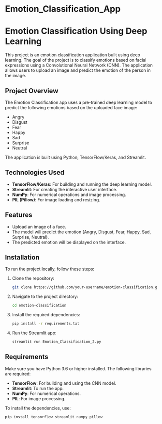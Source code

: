 # Emotion_Classification_App
# Emotion Classification Using Deep Learning

This project is an emotion classification application built using deep learning. The goal of the project is to classify emotions based on facial expressions using a Convolutional Neural Network (CNN). The application allows users to upload an image and predict the emotion of the person in the image.

## Project Overview

The Emotion Classification app uses a pre-trained deep learning model to predict the following emotions based on the uploaded face image:

- Angry
- Disgust
- Fear
- Happy
- Sad
- Surprise
- Neutral

The application is built using Python, TensorFlow/Keras, and Streamlit.

## Technologies Used

- **TensorFlow/Keras**: For building and running the deep learning model.
- **Streamlit**: For creating the interactive user interface.
- **NumPy**: For numerical operations and image processing.
- **PIL (Pillow)**: For image loading and resizing.

## Features

- Upload an image of a face.
- The model will predict the emotion (Angry, Disgust, Fear, Happy, Sad, Surprise, Neutral).
- The predicted emotion will be displayed on the interface.

## Installation

To run the project locally, follow these steps:

1. Clone the repository:
    ```bash
    git clone https://github.com/your-username/emotion-classification.git
    ```

2. Navigate to the project directory:
    ```bash
    cd emotion-classification
    ```

3. Install the required dependencies:
    ```bash
    pip install -r requirements.txt
    ```

4. Run the Streamlit app:
    ```bash
    streamlit run Emotion_Classification_2.py
    ```

## Requirements

Make sure you have Python 3.6 or higher installed. The following libraries are required:

- **TensorFlow**: For building and using the CNN model.
- **Streamlit**: To run the app.
- **NumPy**: For numerical operations.
- **PIL**: For image processing.

To install the dependencies, use:

```bash
pip install tensorflow streamlit numpy pillow
